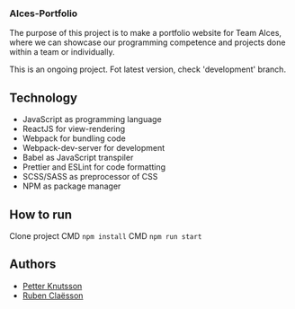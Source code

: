 ### Alces-Portfolio
The purpose of this project is to make a portfolio website for Team Alces, where we can showcase our programming competence and projects done within a team or individually.

This is an ongoing project. Fot latest version, check 'development' branch.

## Technology

* JavaScript as programming language
* ReactJS for view-rendering
* Webpack for bundling code
* Webpack-dev-server for development
* Babel as JavaScript transpiler
* Prettier and ESLint for code formatting
* SCSS/SASS as preprocessor of CSS
* NPM as package manager

## How to run
Clone project
CMD `npm install`
CMD `npm run start`


## Authors
* [Petter Knutsson](https://github.com/pettrz "Petter Knutsson's profile")
* [Ruben Claësson](https://github.com/Bubben98 "Ruben Claësson's profile")
